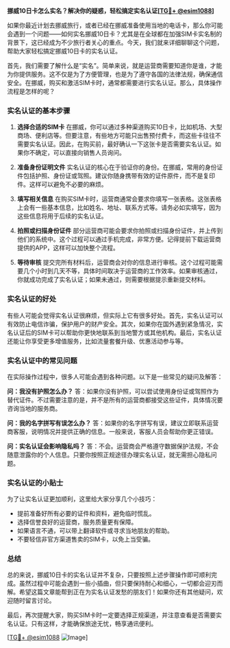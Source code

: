 **挪威10日卡怎么实名？解决你的疑惑，轻松搞定实名认证[[TG💪+ @esim1088](https://t.me/s/esim1088)]**

如果你最近计划去挪威旅行，或者已经在挪威准备使用当地的电话卡，那么你可能会遇到一个问题——如何实名挪威10日卡？尤其是在全球都在加强SIM卡实名制的背景下，这已经成为不少旅行者关心的重点。今天，我们就来详细聊聊这个问题，帮助大家轻松搞定挪威10日卡的实名认证。

首先，我们需要了解什么是“实名”。简单来说，就是运营商需要知道你是谁，才能为你提供服务。这不仅是为了方便管理，也是为了遵守各国的法律法规，确保通信安全。在挪威，购买和激活SIM卡时，通常都需要进行实名认证。那么，具体操作流程是怎样的呢？

### 实名认证的基本步骤

1. **选择合适的SIM卡**
   在挪威，你可以通过多种渠道购买10日卡，比如机场、大型商场、便利店等。但要注意，有些地方可能只出售预付费卡，而这些卡往往不需要实名认证。因此，在购买前，最好确认一下这张卡是否需要实名认证。如果你不确定，可以直接向销售人员询问。

2. **准备身份证明文件**
   实名认证的核心在于验证你的身份。在挪威，常用的身份证件包括护照、身份证或驾照。建议你随身携带有效的证件原件，而不是复印件。这样可以避免不必要的麻烦。

3. **填写相关信息**
   在购买SIM卡时，运营商通常会要求你填写一张表格。这张表格上会有一些基本信息，比如姓名、地址、联系方式等。请务必如实填写，因为这些信息将用于后续的实名认证。

4. **拍照或扫描身份证件**
   部分运营商可能会要求你拍照或扫描身份证件，并上传到他们的系统中。这个过程可以通过手机完成，非常方便。记得提前下载运营商提供的APP，这样可以加快整个流程。

5. **等待审核**
   提交完所有材料后，运营商会对你的信息进行审核。这个过程可能需要几个小时到几天不等，具体时间取决于运营商的工作效率。如果审核通过，你就成功完成了实名认证；如果未通过，则需要根据提示重新提交材料。

### 实名认证的好处

有些人可能会觉得实名认证很麻烦，但实际上它有很多好处。首先，实名认证可以有效防止电信诈骗，保护用户的财产安全。其次，如果你在国外遇到紧急情况，实名认证后的SIM卡可以帮助你更快地联系到当地警方或其他机构。最后，实名认证还能让你享受更多增值服务，比如流量套餐升级、优惠活动参与等。

### 实名认证中的常见问题

在实际操作过程中，很多人可能会遇到各种问题。以下是一些常见的疑问及解答：

**问：我没有护照怎么办？**
答：如果你没有护照，可以尝试使用身份证或驾照作为替代证件。不过需要注意的是，并不是所有的运营商都接受这些证件，具体情况要咨询当地的服务商。

**问：我的名字拼写有误怎么办？**
答：如果你的名字拼写有误，建议立即联系运营商客服，说明情况并提供正确的信息。一般来说，客服人员会帮助你更正错误。

**问：实名认证会影响隐私吗？**
答：不会。运营商会严格遵守数据保护法规，不会随意泄露你的个人信息。只要你按照正规途径办理实名认证，就无需担心隐私问题。

### 实名认证的小贴士

为了让实名认证更加顺利，这里给大家分享几个小技巧：

- 提前准备好所有必要的证件和资料，避免临时慌乱。
- 选择信誉良好的运营商，服务质量更有保障。
- 如果语言不通，可以带上翻译软件或寻求当地朋友的帮助。
- 不要轻信非官方渠道售卖的SIM卡，以免上当受骗。

### 总结

总的来说，挪威10日卡的实名认证并不复杂，只要按照上述步骤操作即可顺利完成。虽然过程中可能会遇到一些小插曲，但只要保持耐心和细心，一切都会迎刃而解。希望这篇文章能帮到正在为实名认证发愁的朋友们！如果你还有其他疑问，欢迎随时留言讨论。

最后，再次提醒大家，购买SIM卡时一定要选择正规渠道，并注意查看是否需要实名认证。只有这样，才能确保旅途无忧，畅享通讯便利。

[[TG💪+ @esim1088](https://t.me/s/esim1088) ![Image](https://i.postimg.cc/4NQfJmqS/Snipaste-2025-05-13-00-14-12.png)]